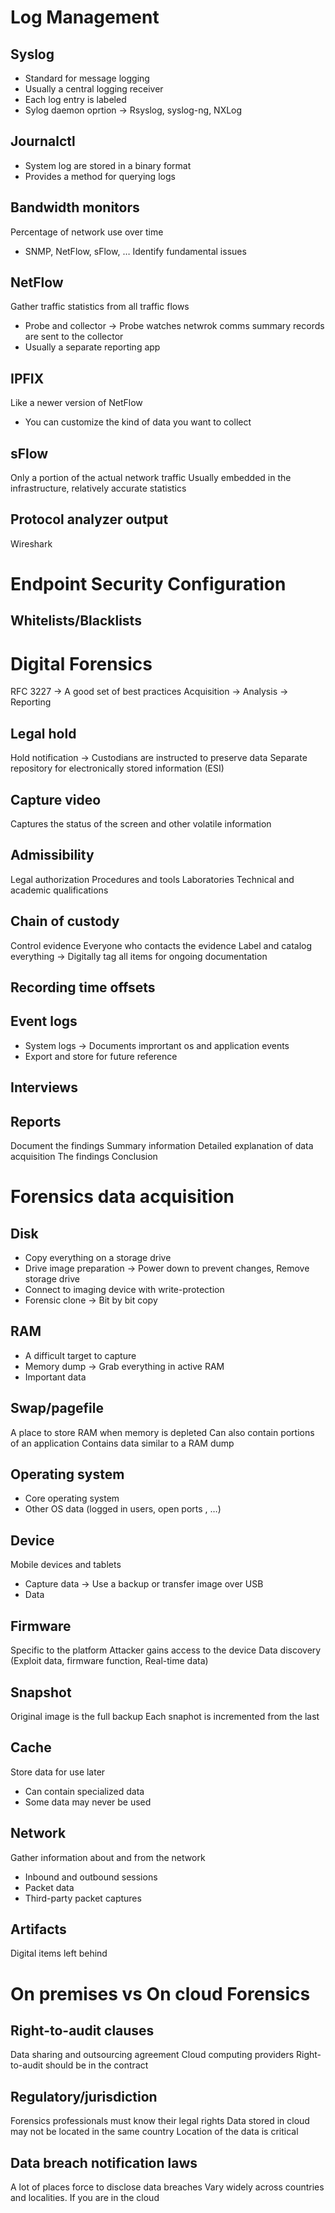 
# Log Management

## Syslog
- Standard for message logging
- Usually a central logging receiver
- Each log entry is labeled
- Sylog daemon oprtion → Rsyslog, syslog-ng, NXLog

## Journalctl
- System log are stored in a binary format
- Provides a method for querying logs

## Bandwidth monitors
Percentage of network use over time
- SNMP, NetFlow, sFlow, …
Identify fundamental issues

## NetFlow
Gather traffic statistics from all traffic flows
- Probe and collector → Probe watches netwrok comms summary records are sent to the collector
- Usually a separate reporting app
## IPFIX
Like a newer version of NetFlow
- You can customize the kind of data you want to collect
## sFlow 
Only a portion of the actual network traffic
Usually embedded in the infrastructure, relatively accurate statistics

## Protocol analyzer output
Wireshark

# Endpoint Security Configuration

## Whitelists/Blacklists

# Digital Forensics
RFC 3227 → A good set of best practices
Acquisition → Analysis → Reporting

## Legal hold
Hold notification → Custodians are instructed to preserve data
Separate repository for  electronically stored information (ESI)

## Capture video
Captures the status of the screen and other volatile information

## Admissibility
Legal authorization
Procedures and tools
Laboratories
Technical and academic qualifications

## Chain of custody
Control evidence
Everyone who contacts the evidence
Label and catalog everything → Digitally tag all items for ongoing documentation

## Recording time offsets
## Event logs
- System logs → Documents imprortant os and application events
- Export and store for future reference
## Interviews
## Reports
Document the findings
Summary information
Detailed explanation of data acquisition
The findings
Conclusion

# Forensics data acquisition
## Disk
- Copy everything on a storage drive
- Drive image preparation → Power down to prevent changes, Remove storage drive
- Connect to imaging device with write-protection
- Forensic clone → Bit by bit copy
## RAM
- A difficult target to capture
- Memory dump → Grab everything in active RAM
- Important data
## Swap/pagefile
A place to store RAM when memory is depleted
Can also contain portions of an application
Contains data similar to a RAM dump

## Operating system
- Core operating system
- Other OS data (logged in users, open ports , …)
## Device
Mobile devices and tablets
- Capture data → Use a backup or transfer image over USB
- Data 
## Firmware
Specific to the platform
Attacker gains access to the device
Data discovery (Exploit data, firmware function, Real-time data)

## Snapshot
Original image is the full backup
Each snaphot is incremented from the last

## Cache
Store data for use later
- Can contain specialized data
- Some data may never be used

## Network
Gather information about and from the network
- Inbound and outbound sessions
- Packet data
- Third-party packet captures
## Artifacts
Digital items left behind

# On premises vs On cloud Forensics

## Right-to-audit clauses
Data sharing and outsourcing agreement
Cloud computing providers
Right-to-audit should be in the contract

## Regulatory/jurisdiction
Forensics professionals must know their legal rights
Data stored in cloud may not be located in the same country
Location of the data is critical

## Data breach notification laws
A lot of places force to disclose data breaches
Vary widely across countries and localities. If you are in the cloud 